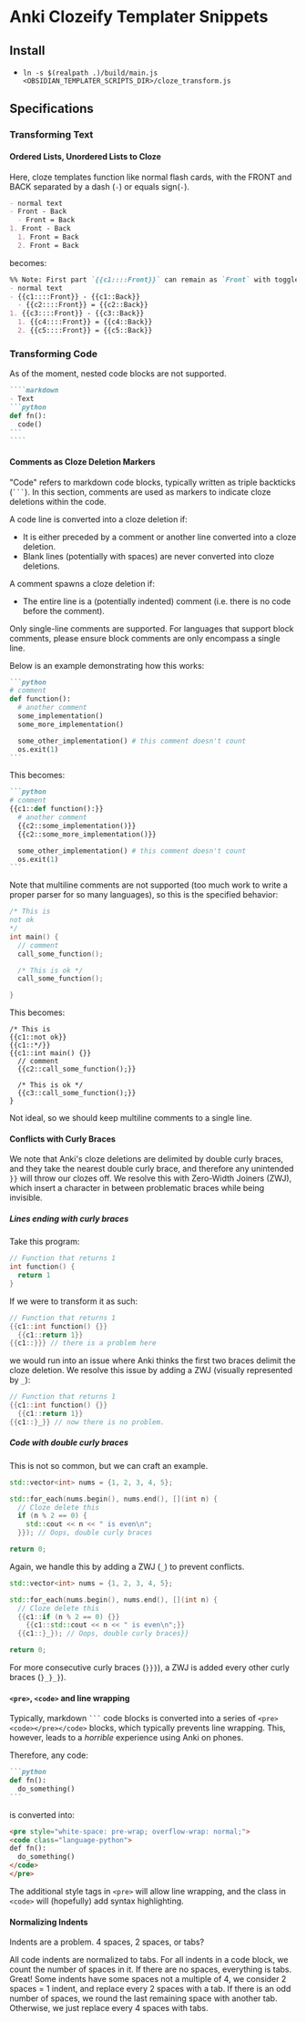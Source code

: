 # Anki Clozeify Templater Snippets

## Install

- `ln -s $(realpath .)/build/main.js <OBSIDIAN_TEMPLATER_SCRIPTS_DIR>/cloze_transform.js`

## Specifications

### Transforming Text

#### Ordered Lists, Unordered Lists to Cloze
Here, cloze templates function like normal flash cards, with the FRONT and BACK separated by a dash (` - `) or equals sign(` - `).

```markdown
- normal text
- Front - Back
  - Front = Back
1. Front - Back
  1. Front = Back
  2. Front = Back
```
becomes:
```markdown
%% Note: First part `{{c1::::Front}}` can remain as `Front` with toggle
- normal text
- {{c1::::Front}} - {{c1::Back}}
  - {{c2::::Front}} = {{c2::Back}}
1. {{c3::::Front}} - {{c3::Back}}
  1. {{c4::::Front}} = {{c4::Back}}
  2. {{c5::::Front}} = {{c5::Back}}
```

### Transforming Code

As of the moment, nested code blocks are not supported.
`````markdown
````markdown
- Text
```python
def fn():
  code()
```
````
`````
#### Comments as Cloze Deletion Markers
"Code" refers to markdown code blocks, typically written as triple backticks (<code>```</code>).
In this section, comments are used as markers to indicate cloze deletions within the code.

A code line is converted into a cloze deletion if:
- It is either preceded by a comment or another line converted into a cloze deletion.
- Blank lines (potentially with spaces) are never converted into cloze deletions.

A comment spawns a cloze deletion if:
- The entire line is a (potentially indented) comment (i.e. there is no code before the comment).

Only single-line comments are supported. For languages that support block comments, please ensure block comments are only encompass a single line.

 Below is an example demonstrating how this works:

````markdown
```python
# comment
def function():
  # another comment
  some_implementation()
  some_more_implementation()

  some_other_implementation() # this comment doesn't count
  os.exit(1)
```
````
This becomes:
````markdown
```python
# comment
{{c1::def function():}}
  # another comment
  {{c2::some_implementation()}}
  {{c2::some_more_implementation()}}

  some_other_implementation() # this comment doesn't count
  os.exit(1)
```
````
Note that multiline comments are not supported (too much work to write a proper parser for so many languages), so this is the specified behavior:
```c++
/* This is
not ok
*/
int main() {
  // comment
  call_some_function();

  /* This is ok */
  call_some_function();

}
```
This becomes:
```
/* This is
{{c1::not ok}}
{{c1::*/}}
{{c1::int main() {}}
  // comment
  {{c2::call_some_function();}}

  /* This is ok */
  {{c3::call_some_function();}}
}
```
Not ideal, so we should keep multiline comments to a single line.

#### Conflicts with Curly Braces
We note that Anki's cloze deletions are delimited by double curly braces, and they take the nearest double curly brace, and therefore any unintended `}}` will throw our clozes off. We resolve this with Zero-Width Joiners (ZWJ), which insert a character in between problematic braces while being invisible.

##### Lines ending with curly braces

Take this program:

```c++
// Function that returns 1
int function() {
  return 1
}
```

If we were to transform it as such:

```c++
// Function that returns 1
{{c1::int function() {}}
  {{c1::return 1}}
{{c1::}}} // there is a problem here
```

we would run into an issue where Anki thinks the first two braces delimit the cloze deletion. We resolve this issue by adding a ZWJ (visually represented by `_`):

```c++
// Function that returns 1
{{c1::int function() {}}
  {{c1::return 1}}
{{c1::}_}} // now there is no problem.
```

##### Code with double curly braces
This is not so common, but we can craft an example.

```c++
std::vector<int> nums = {1, 2, 3, 4, 5};

std::for_each(nums.begin(), nums.end(), [](int n) {
  // Cloze delete this
  if (n % 2 == 0) {
    std::cout << n << " is even\n";
  }}); // Oops, double curly braces

return 0;

```
Again, we handle this by adding a ZWJ (`_`) to prevent conflicts.

```c++
std::vector<int> nums = {1, 2, 3, 4, 5};

std::for_each(nums.begin(), nums.end(), [](int n) {
  // Cloze delete this
  {{c1::if (n % 2 == 0) {}}
    {{c1::std::cout << n << " is even\n";}}
  {{c1::}_}); // Oops, double curly braces}}

return 0;

```

For more consecutive curly braces (`}}}`), a ZWJ is added every other curly braces (`}_}_}`).

#### `<pre>`, `<code>` and line wrapping
Typically, markdown <code>```</code> code blocks is converted into a series of `<pre><code></pre></code>` blocks, which typically prevents line wrapping. This, however, leads to a _horrible_ experience using Anki on phones.

Therefore, any code:
````markdown
```python
def fn():
  do_something()
```
````

is converted into:
````markdown
<pre style="white-space: pre-wrap; overflow-wrap: normal;">
<code class="language-python">
def fn():
  do_something()
</code>
</pre>
````

The additional style tags in `<pre>` will allow line wrapping, and the class in `<code>` will (hopefully) add syntax highlighting.

#### Normalizing Indents

Indents are a problem. 4 spaces, 2 spaces, or tabs?

All code indents are normalized to tabs. For all indents in a code block, we count the number of spaces in it. If there are no spaces, everything is tabs. Great! Some indents have some spaces not a multiple of 4, we consider 2 spaces = 1 indent, and replace every 2 spaces with a tab. If there is an odd number of spaces, we round the last remaining space with another tab. Otherwise, we just replace every 4 spaces with tabs.

